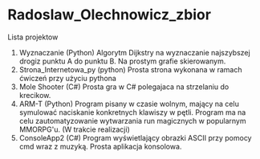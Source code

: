 # Radoslaw_Olechnowicz_zbior
Lista projektow
1. Wyznaczanie (Python)
    Algorytm Dijkstry na wyznaczanie najszybszej drogiz punktu A do punktu B. Na prostym grafie skierowanym.
2. Strona_Internetowa_py (python)
    Prosta strona wykonana w ramach ćwiczeń przy użyciu pythona
3. Mole Shooter (C#)
    Prosta gra w C# polegajaca na strzelaniu do krecikow.
4. ARM-T (Python)
    Program pisany w czasie wolnym, mający na celu symulować naciskanie konkretnych klawiszy w pętli. Program ma na celu zautomatyzowanie wytwarzania run magicznych w popularnym       MMORPG'u. (W trakcie realizacji)
5. ConsoleApp2 (C#)
    Program wyświetlający obrazki ASCII przy pomocy cmd wraz z muzyką. Prosta aplikacja konsolowa.
